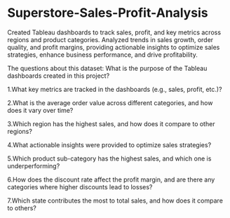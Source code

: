 # Superstore-Sales-Profit-Analysis
Created Tableau dashboards to track sales, profit, and key metrics across regions and product categories. Analyzed trends in sales growth, order quality, and profit margins, providing actionable insights to optimize sales strategies, enhance business performance, and drive profitability.

The questions about this dataset:
What is the purpose of the Tableau dashboards created in this project?

1.What key metrics are tracked in the dashboards (e.g., sales, profit, etc.)?

2.What is the average order value across different categories, and how does it vary over time?

3.Which region has the highest sales, and how does it compare to other regions?

4.What actionable insights were provided to optimize sales strategies?

5.Which product sub-category has the highest sales, and which one is underperforming?

6.How does the discount rate affect the profit margin, and are there any categories where higher discounts lead to losses?

7.Which state contributes the most to total sales, and how does it compare to others?
